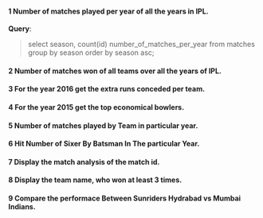 #### 1 Number of matches played per year of all the years in IPL.

**Query**:

> select season, count(id) number_of_matches_per_year from matches group by season order by season asc;

#### 2 Number of matches won of all teams over all the years of IPL.
#### 3 For the year 2016 get the extra runs conceded per team.
#### 4 For the year 2015 get the top economical bowlers.
#### 5 Number of matches played by Team in particular year.
#### 6 Hit Number of Sixer By Batsman In The particular Year.
#### 7 Display the match analysis of the match id.
#### 8 Display the team name, who won at least 3 times.
#### 9 Compare the performace Between Sunriders Hydrabad vs Mumbai Indians.
